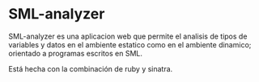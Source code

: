 SML-analyzer
============

SML-analyzer es una aplicacion web que permite el analisis de tipos de variables y datos en el ambiente estatico como en el ambiente dinamico; orientado a programas escritos en SML.

Está hecha con la combinación de ruby y sinatra.
